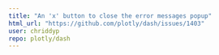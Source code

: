 ```yaml
---
title: "An 'x' button to close the error messages popup"
html_url: "https://github.com/plotly/dash/issues/1403"
user: chriddyp
repo: plotly/dash
---
```


